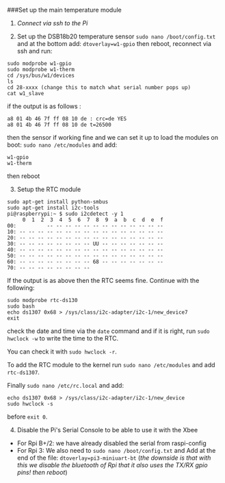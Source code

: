 ###Set up the main temperature module

1. *Connect via ssh to the Pi*

2. Set up the DSB18b20 temperature sensor
 `sudo nano /boot/config.txt` and at the bottom add:
 `dtoverlay=w1-gpio`
 then reboot, reconnect via ssh and run:
```
sudo modprobe w1-gpio
sudo modprobe w1-therm
cd /sys/bus/w1/devices
ls
cd 28-xxxx (change this to match what serial number pops up)
cat w1_slave
```
if the output is as follows :
```
a8 01 4b 46 7f ff 08 10 de : crc=de YES
a8 01 4b 46 7f ff 08 10 de t=26500
```
then the sensor if working fine and we can set it up to load the modules on boot:
`sudo nano /etc/modules`
and add:
```
w1-gpio
w1-therm
```
then reboot

3. Setup the RTC module
``` 
sudo apt-get install python-smbus
sudo apt-get install i2c-tools
pi@raspberrypi:~ $ sudo i2cdetect -y 1
     0  1  2  3  4  5  6  7  8  9  a  b  c  d  e  f
00:          -- -- -- -- -- -- -- -- -- -- -- -- -- 
10: -- -- -- -- -- -- -- -- -- -- -- -- -- -- -- -- 
20: -- -- -- -- -- -- -- -- -- -- -- -- -- -- -- -- 
30: -- -- -- -- -- -- -- -- UU -- -- -- -- -- -- -- 
40: -- -- -- -- -- -- -- -- -- -- -- -- -- -- -- -- 
50: -- -- -- -- -- -- -- -- -- -- -- -- -- -- -- -- 
60: -- -- -- -- -- -- -- -- 68 -- -- -- -- -- -- -- 
70: -- -- -- -- -- -- -- -- 
```
If the output is as above then the RTC seems fine. Continue with the following:
```
sudo modprobe rtc-ds130
sudo bash
echo ds1307 0x68 > /sys/class/i2c-adapter/i2c-1/new_device7
exit
```
check the date and time via the `date` command and if it is right, run `sudo hwclock -w` to write the time to the RTC.

  You can check it with `sudo hwclock -r`.

  To add the RTC module to the kernel run `sudo nano /etc/modules` and add `rtc-ds1307`.

  Finally `sudo nano /etc/rc.local` and add:
```
echo ds1307 0x68 > /sys/class/i2c-adapter/i2c-1/new_device
sudo hwclock -s
```
before `exit 0`.

4. Disable the Pi's Serial Console to be able to use it with the Xbee
 * For Rpi B+/2: we have already disabled the serial from raspi-config
 * For Rpi 3: We also need to `sudo nano /boot/config.txt` and Add at the end of the file:
    `dtoverlay=pi3-miniuart-bt`
    (*the downside is that with this we disable the bluetooth of Rpi that it also uses the TX/RX gpio pins!
then reboot*)


